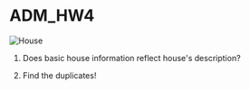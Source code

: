 # ADM_HW4 
![House](https://www.google.com/url?sa=i&rct=j&q=&esrc=s&source=images&cd=&cad=rja&uact=8&ved=2ahUKEwihhK-Jy5XfAhWHjqQKHeShAp0QjRx6BAgBEAU&url=https%3A%2F%2Fmitcentralcoast.org%2Freal-estate-tech-2018%2F&psig=AOvVaw2WQ6MV5ZKL8Q-pA6ErcH-O&ust=1544542036781065)

1) Does basic house information reflect house's description?


2) Find the duplicates!
